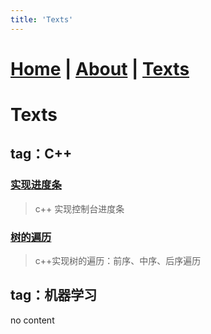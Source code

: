 ```yaml
---
title: 'Texts'
---
```

# [Home](https://ga0wei.github.io/) |   [About](about)  |   [Texts](allTexts)

# Texts



## tag：C++

### [实现进度条](subPages/cpp/cpp_processBar)
> c++ 实现控制台进度条

### [树的遍历](subPages/cpp/Tree_traversal_iterately)
> c++实现树的遍历：前序、中序、后序遍历

## tag：机器学习
no content
